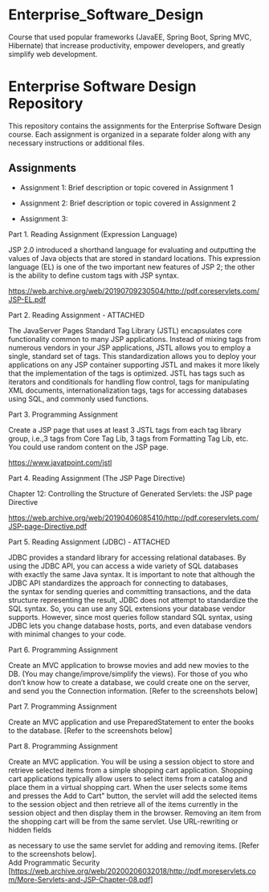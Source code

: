 # Enterprise_Software_Design
Course that used popular frameworks (JavaEE, Spring Boot, Spring MVC, Hibernate) that increase productivity, empower developers, and greatly simplify web development.

# Enterprise Software Design Repository

This repository contains the assignments for the Enterprise Software Design course. Each assignment is organized in a separate folder along with any necessary instructions or additional files.

## Assignments

-   Assignment 1: Brief description or topic covered in Assignment 1
-   Assignment 2: Brief description or topic covered in Assignment 2

-   Assignment 3: 

Part 1. Reading Assignment (Expression Language)

JSP 2.0 introduced a shorthand language for evaluating and outputting the values of Java objects that are stored in standard locations. This expression language (EL) is one of the two important new features of JSP 2; the other is the ability to define custom tags with JSP syntax.

https://web.archive.org/web/20190709230504/http://pdf.coreservlets.com/JSP-EL.pdf

Part 2. Reading Assignment - ATTACHED

The JavaServer Pages Standard Tag Library (JSTL) encapsulates core functionality common to many JSP applications. Instead of mixing tags from numerous vendors in your JSP applications, JSTL allows you to employ a single, standard set of tags. This standardization allows you to deploy your applications on any JSP container supporting JSTL and makes it more likely that the implementation of the tags is optimized. JSTL has tags such as iterators and conditionals for handling flow control, tags for manipulating XML documents, internationalization tags, tags for accessing databases using SQL, and commonly used functions.

Part 3. Programming Assignment

Create a JSP page that uses at least 3 JSTL tags from each tag library group, i.e.,3 tags from Core Tag Lib, 3 tags from Formatting Tag Lib, etc. You could use random content on the JSP page.

https://www.javatpoint.com/jstl

Part 4. Reading Assignment (The JSP Page Directive)

Chapter 12: Controlling the Structure of Generated Servlets: the JSP page Directive

https://web.archive.org/web/20190406085410/http://pdf.coreservlets.com/JSP-page-Directive.pdf

Part 5. Reading Assignment (JDBC) - ATTACHED

JDBC provides a standard library for accessing relational databases. By using the JDBC API, you can access a wide variety of SQL databases  
with exactly the same Java syntax. It is important to note that although the JDBC API standardizes the approach for connecting to databases,  
the syntax for sending queries and committing transactions, and the data structure representing the result, JDBC does not attempt to standardize the SQL syntax. So, you can use any SQL extensions your database vendor supports. However, since most queries follow standard SQL syntax, using JDBC lets you change database hosts, ports, and even database vendors with minimal changes to your code.

Part 6. Programming Assignment

Create an MVC application to browse movies and add new movies to the DB. (You may change/improve/simplify the views). For those of you who don’t know how to create a database, we could create one on the server, and send you the Connection information. [Refer to the screenshots below]

Part 7. Programming Assignment

Create an MVC application and use PreparedStatement to enter the books to the database. [Refer to the screenshots below]

Part 8. Programming Assignment

Create an MVC application. You will be using a session object to store and retrieve selected items from a simple shopping cart application. Shopping cart applications typically allow users to select items from a catalog and place them in a virtual shopping cart. When the user selects some items and presses the Add to Cart" button, the servlet will add the selected items to the session object and then retrieve all of the items currently in the session object and then display them in the browser. Removing an item from the shopping cart will be from the same servlet. Use URL-rewriting or hidden fields

as necessary to use the same servlet for adding and removing items. [Refer to the screenshots below].  
Add Programmatic Security [https://web.archive.org/web/20200206032018/http://pdf.moreservlets.com/More-Servlets-and-JSP-Chapter-08.pdf]
